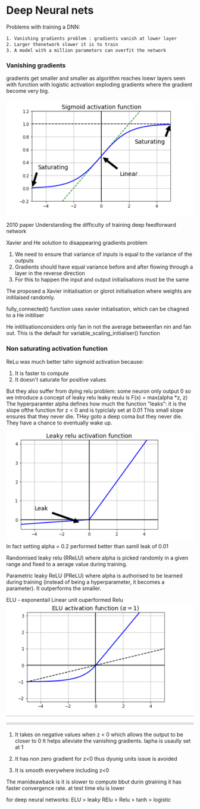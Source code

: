# Deep Neural nets

Problems with training a DNN:

    1. Vanishing gradients problem : gradients vanish at lower layer
    2. Larger thenetwork slower it is to train
    3. A model with a million parameters can overfit the network

### Vanishing gradients

gradients get smaller and smaller as algorithm reaches loewr layers seen with function with logistic activation
exploding gradients where the gradient become very big.

![](exploding_gradients.png)

2010 paper Understanding the difficulty of training deep feedforward network

Xavier and He solution to disappearing gradients problem
1. We need to ensure that variance of inputs is equal to the variance of the outputs
2. Gradients should have equal variance before and after flowing through a layer in the reverse direction
3. For this to happen the input and output initialisations must be the same

The proposed a Xavier initialisation or glorot initialisation where weights are initilaised randomly.

fully_connected() function uses xavier initialisation, which can be chagned to a He initiliser

He initilisationconsiders only fan in not the average betweenfan nin and fan out. This is the default for variable_scaling_initialiser() function

### Non saturating activation function

ReLu was much better tahn sigmoid activation because:

1. It is faster to compute
2. It doesn't saturate for positive values

But they also suffer from dying relu problem: 
    some neuron only output 0
so we introduce a concept of leaky relu leaky reulu is F(x) =  max(alpha *z, z) 
The hyperparamter alpha defines how much the function "leaks": it is the slope ofthe function for z < 0 and is typiclaly set at 0.01
This small slope ensures that they never die. THey goto a deep coma but they
never die. They have a chance to eventually wake up.

![](leaky_relu.png)
In fact setting alpha = 0.2 performed better than samll leak of 0.01

Randomised leaky relu (RReLU) where alpha is picked randomly in a given range and fixed to a aerage value during training. 

Parametric leaky ReLU (PReLU) where alpha is authorised to be learned during training (instead of being a hyperparameter, it becomes a parameter). It outperforms the smaller.

ELU - exponentail Linear unit ouperformed Relu
![](elu.png)

1. It takes on negative values when z < 0 which allows the output to be closer to 0
It helps alleviate the vanishing gradients. lapha is usaully set at 1

2. It has non zero gradient for z<0 thus dyunig units issue is avoided

3. It is smooth everywhere including z<0

The manideawback is it is slower to compute bbut durin gtraining it has faster convergence rate. at test time elu is lower

for deep neural networks:
ELU > leaky RElu > Relu > tanh > logistic



